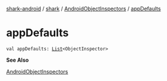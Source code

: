 [shark-android](../../index.md) / [shark](../index.md) / [AndroidObjectInspectors](index.md) / [appDefaults](./app-defaults.md)

# appDefaults

`val appDefaults: `[`List`](https://kotlinlang.org/api/latest/jvm/stdlib/kotlin.collections/-list/index.html)`<ObjectInspector>`

**See Also**

[AndroidObjectInspectors](index.md)

